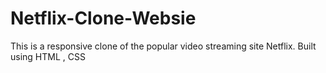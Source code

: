 # Netflix-Clone-Websie
This is a responsive clone of the popular video streaming site Netflix. Built using HTML , CSS
